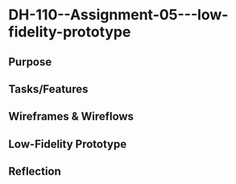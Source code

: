 # DH-110--Assignment-05---low-fidelity-prototype


## Purpose





## Tasks/Features



## Wireframes & Wireflows

## Low-Fidelity Prototype


## Reflection
